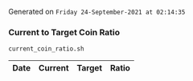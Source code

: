 Generated on `Friday 24-September-2021 at 02:14:35`

### Current to Target Coin Ratio
`current_coin_ratio.sh`

Date|Current|Target|Ratio
---|---|---|---
